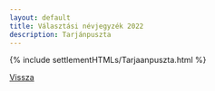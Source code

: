 ```yaml
---
layout: default
title: Választási névjegyzék 2022
description: Tarjánpuszta
---
```


{% include settlementHTMLs/Tarjaanpuszta.html %}

[Vissza](./)